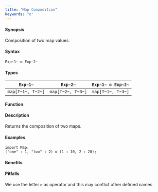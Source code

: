 ```yaml
---
title: "Map Composition"
keywords: "o"
---
```


#### Synopsis

Composition of two map values.

#### Syntax

`Exp~1~ o Exp~2~`

#### Types

|`Exp~1~`            | `Exp~2~`           | `Exp~1~ o Exp~2~`  |
| --- | --- | --- |
| `map[T~1~, T~2~]` | `map[T~2~, T~3~]` | `map[T~1~, T~3~]`  |


#### Function

#### Description

Returns the composition of two maps.

#### Examples

```rascal-shell
import Map;
("one" : 1, "two" : 2) o (1 : 10, 2 : 20);
```

#### Benefits

#### Pitfalls

We use the letter `o` as operator and this may conflict other defined names.
